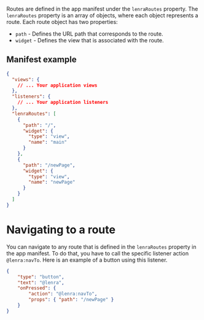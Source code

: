 Routes are defined in the app manifest under the `lenraRoutes` property. The `lenraRoutes` property is an array of objects, where each object represents a route. Each route object has two properties:

- `path` - Defines the URL path that corresponds to the route.
- `widget` - Defines the view that is associated with the route.

## Manifest example

```json
{
  "views": {
    // ... Your application views
  },
  "listeners": {
    // ... Your application listeners
  },
  "lenraRoutes": [
    {
      "path": "/",
      "widget": {
        "type": "view",
        "name": "main"
      }
    },
    {
      "path": "/newPage",
      "widget": {
        "type": "view",
        "name": "newPage"
      }
    }
  ]
}
```

# Navigating to a route

You can navigate to any route that is defined in the `lenraRoutes` property in the app manifest. To do that, you have to call the specific listener action `@lenra:navTo`. Here is an example of a button using this listener.

```json
{
    "type": "button",
    "text": "@lenra",
    "onPressed": {
        "action": "@lenra:navTo",
        "props": { "path": "/newPage" }
    }
}
```
